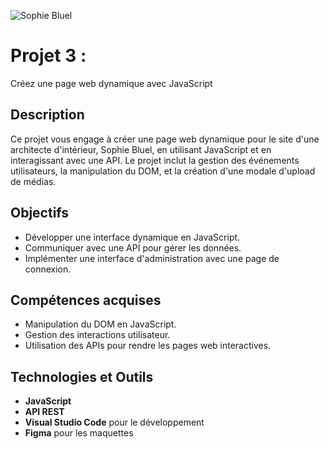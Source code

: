 ![Sophie Bluel](./frontend/assets/images/sophie-bluel.png)

# Projet 3 : 
Créez une page web dynamique avec JavaScript

## Description
Ce projet vous engage à créer une page web dynamique pour le site d'une architecte d'intérieur, Sophie Bluel, en utilisant JavaScript et en interagissant avec une API. Le projet inclut la gestion des événements utilisateurs, la manipulation du DOM, et la création d'une modale d'upload de médias.

## Objectifs
- Développer une interface dynamique en JavaScript.
- Communiquer avec une API pour gérer les données.
- Implémenter une interface d'administration avec une page de connexion.

## Compétences acquises
- Manipulation du DOM en JavaScript.
- Gestion des interactions utilisateur.
- Utilisation des APIs pour rendre les pages web interactives.

## Technologies et Outils
- **JavaScript**
- **API REST**
- **Visual Studio Code** pour le développement
- **Figma** pour les maquettes
